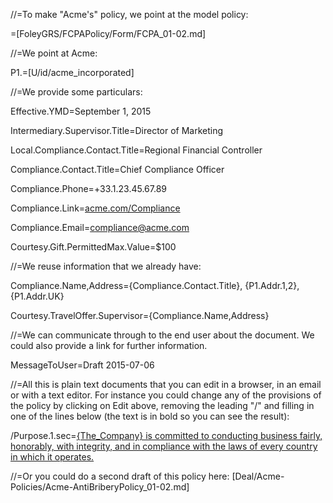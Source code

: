 //=To make "Acme's" policy, we point at the model policy:

=[FoleyGRS/FCPAPolicy/Form/FCPA_01-02.md]

//=We point at Acme:

P1.=[U/id/acme_incorporated]

//=We provide some particulars:

Effective.YMD=September 1, 2015

Intermediary.Supervisor.Title=Director of Marketing

Local.Compliance.Contact.Title=Regional Financial Controller

Compliance.Contact.Title=Chief Compliance Officer

Compliance.Phone=+33.1.23.45.67.89

Compliance.Link=<a href="http://commonaccord.org/Doc/U/id/acme_incorporated">acme.com/Compliance</a>

Compliance.Email=compliance@acme.com

Courtesy.Gift.PermittedMax.Value=$100

//=We reuse information that we already have:

Compliance.Name,Address={Compliance.Contact.Title}, {P1.Addr.1,2}, {P1.Addr.UK}

Courtesy.TravelOffer.Supervisor={Compliance.Name,Address}

//=We can communicate through to the end user about the document.  We could also provide a link for further information.  

MessageToUser=Draft 2015-07-06

//=All this is plain text documents that you can edit in a browser, in an email or with a text editor.  For instance you could change any of the provisions of the policy by clicking on Edit above, removing the leading "/" and filling in one of the lines below (the text is in bold so you can see the result):

/Purpose.1.sec=<ins>{The_Company} is committed to conducting business fairly, honorably, with integrity, and in compliance with the laws of every country in which it operates.</ins>

//=Or you could do a second draft of this policy here: [Deal/Acme-Policies/Acme-AntiBriberyPolicy_01-02.md]
